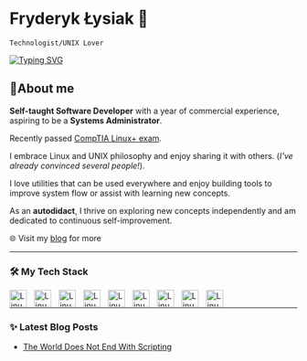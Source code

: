 # Fryderyk Łysiak 🎩
`Technologist/UNIX Lover`

[![Typing SVG](https://readme-typing-svg.demolab.com?font=JetBrains+Mono&weight=600&duration=4500&pause=1000&color=B05DBBFB&random=false&width=435&lines=Shaping+Systems+One+Line+at+a+Time;Prefer+stability+and+portability+;Autodidact)](https://git.io/typing-svg)

## 🐧About me
**Self-taught Software Developer** with a year of commercial experience, aspiring to be a **Systems Administrator**.

Recently passed [CompTIA Linux+ exam](https://www.credly.com/badges/98005fe1-333a-4e4d-a46d-647f4ce2cad7/linked_in_profile).


I embrace Linux and UNIX philosophy and enjoy sharing it with others. 
(*I've already convinced several people!*).

I love utilities that can be used everywhere and enjoy building tools to improve system flow or assist with learning new concepts.


As an **autodidact**, I thrive on exploring new concepts independently and am dedicated to continuous self-improvement.

 🌐 Visit my [blog](https://defnotfreddie.com) for more  



---

### 🛠️ My Tech Stack
<img align="left" alt="Linux" width="30px" style="padding-right: 10px;" src="https://cdn.jsdelivr.net/gh/devicons/devicon@latest/icons/linux/linux-original.svg" /> 
<img align="left" alt="Linux" width="30px" style="padding-right: 10px;" src="https://cdn.jsdelivr.net/gh/devicons/devicon@latest/icons/go/go-original.svg" /> 
<img align="left" alt="Linux" width="30px" style="padding-right: 10px;" src="https://cdn.jsdelivr.net/gh/devicons/devicon@latest/icons/bash/bash-original.svg" /> 
<img align="left" alt="Linux" width="30px" style="padding-right: 10px;" src="https://cdn.jsdelivr.net/gh/devicons/devicon@latest/icons/ansible/ansible-original.svg" />
<img align="left" alt="Linux" width="30px" style="padding-right: 10px;" src="https://cdn.jsdelivr.net/gh/devicons/devicon@latest/icons/docker/docker-plain-wordmark.svg" /> 
<img align="left" alt="Linux" width="30px" style="padding-right: 10px;" src="https://cdn.jsdelivr.net/gh/devicons/devicon@latest/icons/python/python-original.svg" />
<img align="left" alt="Linux" width="30px" style="padding-right: 10px;" src="https://cdn.jsdelivr.net/gh/devicons/devicon@latest/icons/vim/vim-original.svg" /> 
<img align="left" alt="Linux" width="30px" style="padding-right: 10px;" src="https://cdn.jsdelivr.net/gh/devicons/devicon@latest/icons/svelte/svelte-original.svg" />
<img align="left" alt="Linux" width="30px" style="padding-right: 10px;" src="https://cdn.jsdelivr.net/gh/devicons/devicon@latest/icons/nixos/nixos-original.svg" />


<br />
 
--- 
### ✨ Latest Blog Posts

- [The World Does Not End With Scripting](https://defnotfreddie.com/blog/the_world_does_not_end_with_scripting.md/)
